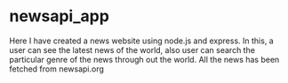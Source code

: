 # newsapi_app
Here I have created a news website using node.js and express. In this, a user can see the latest news of the world, also user can search the particular genre of the news through out the world.  All the news has been fetched from  newsapi.org

